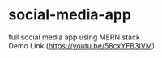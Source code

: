# social-media-app
full social media app using MERN stack <br>
Demo Link (https://youtu.be/58cxYFB3IVM)
